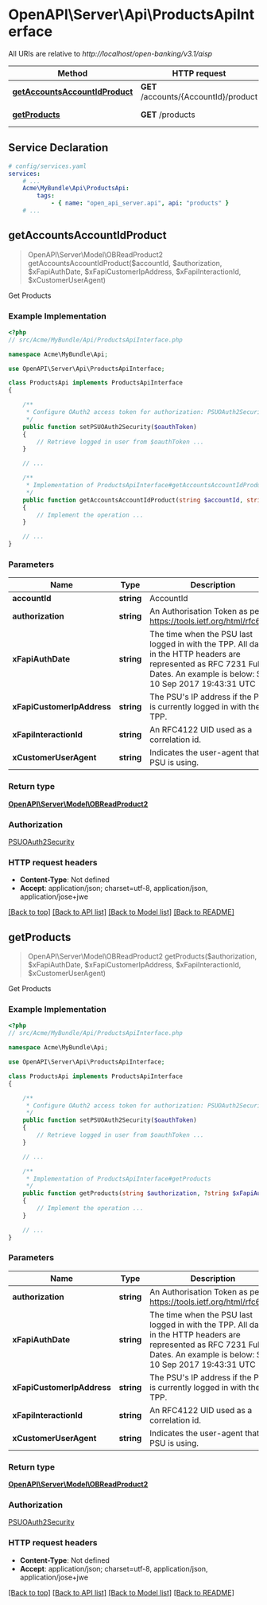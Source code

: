 # OpenAPI\Server\Api\ProductsApiInterface

All URIs are relative to *http://localhost/open-banking/v3.1/aisp*

Method | HTTP request | Description
------------- | ------------- | -------------
[**getAccountsAccountIdProduct**](ProductsApiInterface.md#getAccountsAccountIdProduct) | **GET** /accounts/{AccountId}/product | Get Products
[**getProducts**](ProductsApiInterface.md#getProducts) | **GET** /products | Get Products


## Service Declaration
```yaml
# config/services.yaml
services:
    # ...
    Acme\MyBundle\Api\ProductsApi:
        tags:
            - { name: "open_api_server.api", api: "products" }
    # ...
```

## **getAccountsAccountIdProduct**
> OpenAPI\Server\Model\OBReadProduct2 getAccountsAccountIdProduct($accountId, $authorization, $xFapiAuthDate, $xFapiCustomerIpAddress, $xFapiInteractionId, $xCustomerUserAgent)

Get Products

### Example Implementation
```php
<?php
// src/Acme/MyBundle/Api/ProductsApiInterface.php

namespace Acme\MyBundle\Api;

use OpenAPI\Server\Api\ProductsApiInterface;

class ProductsApi implements ProductsApiInterface
{

    /**
     * Configure OAuth2 access token for authorization: PSUOAuth2Security
     */
    public function setPSUOAuth2Security($oauthToken)
    {
        // Retrieve logged in user from $oauthToken ...
    }

    // ...

    /**
     * Implementation of ProductsApiInterface#getAccountsAccountIdProduct
     */
    public function getAccountsAccountIdProduct(string $accountId, string $authorization, ?string $xFapiAuthDate, ?string $xFapiCustomerIpAddress, ?string $xFapiInteractionId, ?string $xCustomerUserAgent, int &$responseCode, array &$responseHeaders): array|object|null
    {
        // Implement the operation ...
    }

    // ...
}
```

### Parameters

Name | Type | Description  | Notes
------------- | ------------- | ------------- | -------------
 **accountId** | **string**| AccountId |
 **authorization** | **string**| An Authorisation Token as per https://tools.ietf.org/html/rfc6750 |
 **xFapiAuthDate** | **string**| The time when the PSU last logged in with the TPP.  All dates in the HTTP headers are represented as RFC 7231 Full Dates. An example is below:  Sun, 10 Sep 2017 19:43:31 UTC | [optional]
 **xFapiCustomerIpAddress** | **string**| The PSU&#39;s IP address if the PSU is currently logged in with the TPP. | [optional]
 **xFapiInteractionId** | **string**| An RFC4122 UID used as a correlation id. | [optional]
 **xCustomerUserAgent** | **string**| Indicates the user-agent that the PSU is using. | [optional]

### Return type

[**OpenAPI\Server\Model\OBReadProduct2**](../Model/OBReadProduct2.md)

### Authorization

[PSUOAuth2Security](../../README.md#PSUOAuth2Security)

### HTTP request headers

 - **Content-Type**: Not defined
 - **Accept**: application/json; charset=utf-8, application/json, application/jose+jwe

[[Back to top]](#) [[Back to API list]](../../README.md#documentation-for-api-endpoints) [[Back to Model list]](../../README.md#documentation-for-models) [[Back to README]](../../README.md)

## **getProducts**
> OpenAPI\Server\Model\OBReadProduct2 getProducts($authorization, $xFapiAuthDate, $xFapiCustomerIpAddress, $xFapiInteractionId, $xCustomerUserAgent)

Get Products

### Example Implementation
```php
<?php
// src/Acme/MyBundle/Api/ProductsApiInterface.php

namespace Acme\MyBundle\Api;

use OpenAPI\Server\Api\ProductsApiInterface;

class ProductsApi implements ProductsApiInterface
{

    /**
     * Configure OAuth2 access token for authorization: PSUOAuth2Security
     */
    public function setPSUOAuth2Security($oauthToken)
    {
        // Retrieve logged in user from $oauthToken ...
    }

    // ...

    /**
     * Implementation of ProductsApiInterface#getProducts
     */
    public function getProducts(string $authorization, ?string $xFapiAuthDate, ?string $xFapiCustomerIpAddress, ?string $xFapiInteractionId, ?string $xCustomerUserAgent, int &$responseCode, array &$responseHeaders): array|object|null
    {
        // Implement the operation ...
    }

    // ...
}
```

### Parameters

Name | Type | Description  | Notes
------------- | ------------- | ------------- | -------------
 **authorization** | **string**| An Authorisation Token as per https://tools.ietf.org/html/rfc6750 |
 **xFapiAuthDate** | **string**| The time when the PSU last logged in with the TPP.  All dates in the HTTP headers are represented as RFC 7231 Full Dates. An example is below:  Sun, 10 Sep 2017 19:43:31 UTC | [optional]
 **xFapiCustomerIpAddress** | **string**| The PSU&#39;s IP address if the PSU is currently logged in with the TPP. | [optional]
 **xFapiInteractionId** | **string**| An RFC4122 UID used as a correlation id. | [optional]
 **xCustomerUserAgent** | **string**| Indicates the user-agent that the PSU is using. | [optional]

### Return type

[**OpenAPI\Server\Model\OBReadProduct2**](../Model/OBReadProduct2.md)

### Authorization

[PSUOAuth2Security](../../README.md#PSUOAuth2Security)

### HTTP request headers

 - **Content-Type**: Not defined
 - **Accept**: application/json; charset=utf-8, application/json, application/jose+jwe

[[Back to top]](#) [[Back to API list]](../../README.md#documentation-for-api-endpoints) [[Back to Model list]](../../README.md#documentation-for-models) [[Back to README]](../../README.md)

